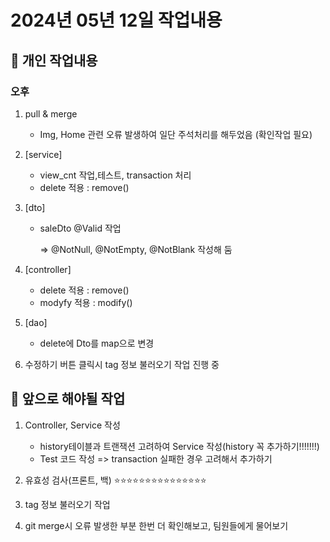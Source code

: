 # 2024년 05년 12일 작업내용
## :turtle: 개인 작업내용
### 오후
1. pull & merge
    - Img, Home 관련 오류 발생하여 일단 주석처리를 해두었음
    (확인작업 필요)
2. [service]
    - view_cnt 작업,테스트, transaction 처리
    - delete 적용 : remove()

3. [dto]
    - saleDto @Valid 작업
        
        => @NotNull, @NotEmpty, @NotBlank 작성해 둠

4. [controller]
    - delete 적용 : remove()
    - modyfy 적용 : modify()

5. [dao]
    - delete에 Dto를 map으로 변경

6. 수정하기 버튼 클릭시 tag 정보 불러오기 작업 진행 중

## :rainbow: 앞으로 해야될 작업
1. Controller, Service 작성
    - history테이블과 트랜잭션 고려하여 Service 작성(history 꼭 추가하기!!!!!!!)
    - Test 코드 작성 => transaction 실패한 경우 고려해서 추가하기

2. 유효성 검사(프론트, 백) :star::star::star::star::star::star::star::star::star::star::star::star::star::star::star:

3. tag 정보 불러오기 작업

4. git merge시 오류 발생한 부분 한번 더 확인해보고, 팀원들에게 물어보기